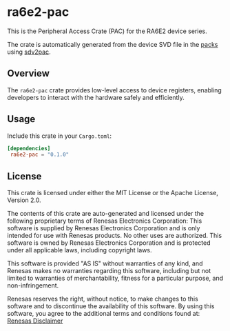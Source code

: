 
# ra6e2-pac

This is the Peripheral Access Crate (PAC) for the RA6E2 device series.

The crate is automatically generated from the device SVD file in the [packs](https://www.keil.arm.com/packs) using [sdv2pac](https://github.com/Infineon/svd2pac).

## Overview

The `ra6e2-pac` crate provides low-level access to device registers, enabling developers to interact with the hardware safely and efficiently.

## Usage

Include this crate in your `Cargo.toml`:

```toml
[dependencies]
 ra6e2-pac = "0.1.0"
```

## License

This crate is licensed under either the MIT License or the Apache License, Version 2.0.

The contents of this crate are auto-generated and licensed under the following proprietary terms of Renesas Electronics Corporation:
This software is supplied by Renesas Electronics Corporation and is only intended for use with Renesas products. No other uses are authorized. This software is owned by Renesas Electronics Corporation and is protected under all applicable laws, including copyright laws.

This software is provided "AS IS" without warranties of any kind, and Renesas makes no warranties regarding this software, including but not limited to
warranties of merchantability, fitness for a particular purpose, and non-infringement.

Renesas reserves the right, without notice, to make changes to this software and to discontinue the availability of this software. By using this software,
you agree to the additional terms and conditions found at:
[Renesas Disclaimer](http://www.renesas.com/disclaimer)
